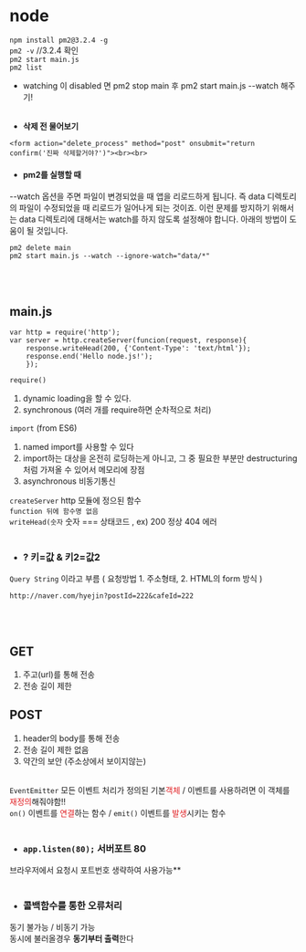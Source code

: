# node

`npm install pm2@3.2.4 -g`<br>
`pm2 -v`  //3.2.4 확인<br>
`pm2 start main.js`<br>
`pm2 list` <br>
- watching 이 disabled 면 pm2 stop main 후 pm2 start main.js --watch 해주기!<br><br>


* **삭제 전 물어보기**
```
<form action="delete_process" method="post" onsubmit="return confirm('진짜 삭제할거야?')"><br><br>
```


- #### **pm2를 실행할 때**
 --watch 옵션을 주면 파일이 변경되었을 때 앱을 리로드하게 됩니다. 즉 data 디렉토리의 파일이 수정되었을 때 리로드가 일어나게 되는 것이죠. 이런 문제를 방지하기 위해서는 data 디렉토리에 대해서는 watch를 하지 않도록 설정해야 합니다. 아래의 방법이 도움이 될 것입니다. 

```
pm2 delete main
pm2 start main.js --watch --ignore-watch="data/*"
```
<br><br>

## **main.js**<br>
```
var http = require('http');
var server = http.createServer(funcion(request, response){
    response.writeHead(200, {'Content-Type': 'text/html'});
    response.end('Hello node.js!');
    });
```

`require()`  <br>
1) dynamic loading을 할 수 있다.<br>
2) synchronous (여러 개를 require하면 순차적으로 처리)<br>

`import` (from ES6)<br>
1) named import를 사용할 수 있다<br>
2) import하는 대상을 온전히 로딩하는게 아니고, 그 중 필요한 부분만 destructuring처럼 가져올 수 있어서 메모리에 장점<br>
3) asynchronous 비동기통신<br>

`createServer`  http 모듈에 정으된 함수<br>
`function 뒤에 함수명 없음`<br>
`writeHead(숫자`  숫자 === 상태코드 , ex) 200 정상 404 에러<br><br>

- ### **? 키=값 & 키2=값2** <br>
`Query String` 이라고 부름 ( 요청방법 1. 주소형태, 2. HTML의 form 방식 )
```
http://naver.com/hyejin?postId=222&cafeId=222
```
<br><br>

## **GET** <br>
1) 주고(url)를 통해 전송<br>
2) 전송 길이 제한<br>

## **POST** <br>
1) header의 body를 통해 전송<br>
2) 전송 길이 제한 없음<br>
3) 약간의 보안 (주소상에서 보이지않는)<br><br>

`EventEmitter` 모든 이벤트 처리가 정의된 기본<span style="color:#e11d21">객체</span> / 이벤트를 사용하려면 이 객체를 <span style="color:#e11d21">재정의</span>해줘야함!!<br>
`on()` 이벤트를 <span style="color:#e11d21">연결</span>하는 함수 / `emit()` 이벤트를 <span style="color:#e11d21">발생</span>시키는 함수<br><br>


- ### **`app.listen(80);` 서버포트 80**
브라우저에서 요청시 포트번호 생략하여 사용가능**<br><br>

- ### **콜백함수를 통한 오류처리**<br>
동기 불가능 / 비동기 가능<br>
동시에 불러올경우 **동기부터 출력**한다<br>
